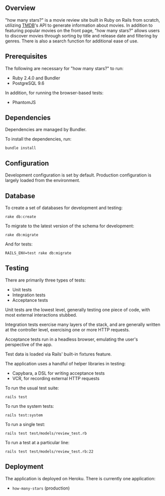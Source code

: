 ## Overview

"how many stars?" is a movie review site built in Ruby on Rails from scratch, utilizing [TMDB](https://developers.themoviedb.org)'s API to generate information about movies. In addition to featuring popular movies on the front page, "how many stars?" allows users to discover movies through sorting by title and release date and filtering by genres. There is also a search function for additional ease of use.

## Prerequisites

The following are necessary for "how many stars?" to run:
* Ruby 2.4.0 and Bundler
* PostgreSQL 9.6

In addition, for running the browser-based tests:
* PhantomJS

## Dependencies

Dependencies are managed by Bundler.

To install the dependencies, run:

    bundle install
    
## Configuration

Development configuration is set by default. Production configuration is largely loaded from the environment.

## Database

To create a set of databases for development and testing:

    rake db:create

To migrate to the latest version of the schema for development:

    rake db:migrate

And for tests:

    RAILS_ENV=test rake db:migrate

## Testing

There are primarily three types of tests:

  * Unit tests
  * Integration tests
  * Acceptance tests

Unit tests are the lowest level, generally testing one piece of code,
with most external interactions stubbed.

Integration tests exercise many layers of the stack, and are generally
written at the controller level, exercising one or more HTTP requests.

Acceptance tests run in a headless browser, emulating the user's
perspective of the app.

Test data is loaded via Rails' built-in fixtures feature.

The application uses a handful of helper libraries in testing:

  * Capybara, a DSL for writing acceptance tests
  * VCR, for recording external HTTP requests

To run the usual test suite:

    rails test
    
To run the system tests:

    rails test:system

To run a single test:

    rails test test/models/review_test.rb

To run a test at a particular line:

    rails test test/models/review_test.rb:22
    
## Deployment

The application is deployed on Heroku. There is currently one application:

* `how-many-stars` (production)
